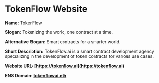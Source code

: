 # TokenFlow Website

**Name:** TokenFlow

**Slogan:** Tokenizing the world, one contract at a time.

**Alternative Slogan:** Smart contracts for a smarter world.

**Short Description:** TokenFlow.ai is a smart contract development agency specializing in the development of token contracts for various use cases.

**Website URL:** **[https://tokenflow.ai](https://tokenflow.ai)**

**ENS Domain:** **[tokenflowai.eth](https://etherscan.io/0x32acDAdB2D7E7FAF79A60a6AEfEC5264D9A5a790)**
